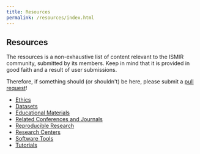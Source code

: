 ```yaml
---
title: Resources
permalink: /resources/index.html
---
```


## Resources

The resources is a non-exhaustive list of content relevant to the ISMIR community,
submitted by its members. Keep in mind that it is provided in good faith and a result
of user submissions.

Therefore, if something should (or shouldn't) be here, please submit a
[pull request](https://github.com/ismir/ismir-home)!

* [Ethics]({{site.base_url}}/resources/ethics/)
* [Datasets]({{site.base_url}}/resources/datasets/)
* [Educational Materials]({{site.base_url}}/resources/educational-materials/)
* [Related Conferences and Journals]({{site.base_url}}/resources/related/)
* [Reproducible Research]({{site.base_url}}/resources/reproducible/)
* [Research Centers]({{site.base_url}}/resources/research-centers/)
* [Software Tools]({{site.base_url}}/resources/software-tools/)
* [Tutorials]({{site.base_url}}/resources/tutorials/)
